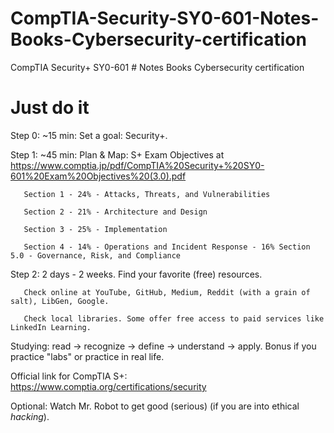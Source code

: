 # CompTIA-Security-SY0-601-Notes-Books-Cybersecurity-certification
CompTIA Security+ SY0-601 # Notes Books Cybersecurity certification

# Just do it #

Step 0: ~15 min: Set a goal: Security+.

Step 1: ~45 min: Plan & Map: S+ Exam Objectives at https://www.comptia.jp/pdf/CompTIA%20Security+%20SY0-601%20Exam%20Objectives%20(3.0).pdf 
             
       Section 1 - 24% - Attacks, Threats, and Vulnerabilities
        
       Section 2 - 21% - Architecture and Design
        
       Section 3 - 25% - Implementation
        
       Section 4 - 14% - Operations and Incident Response - 16% Section 5.0 - Governance, Risk, and Compliance

Step 2: 2 days - 2 weeks. Find your favorite (free) resources. 
     
       Check online at YouTube, GitHub, Medium, Reddit (with a grain of salt), LibGen, Google.
     
       Check local libraries. Some offer free access to paid services like LinkedIn Learning.


Studying: read -> recognize -> define -> understand -> apply. Bonus if you practice "labs" or practice in real life.

Official link for CompTIA S+: https://www.comptia.org/certifications/security

Optional: Watch Mr. Robot to get good (serious) (if you are into ethical *hacking*).

